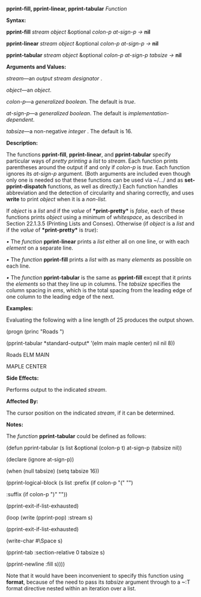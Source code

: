 **pprint-fill, pprint-linear, pprint-tabular** *Function* 

**Syntax:** 

**pprint-fill** *stream object* &optional *colon-p at-sign-p →* **nil** 

**pprint-linear** *stream object* &optional *colon-p at-sign-p →* **nil** 

**pprint-tabular** *stream object* &optional *colon-p at-sign-p tabsize →* **nil** 

**Arguments and Values:** 

*stream*—an *output stream designator* . 

*object*—an *object*. 

*colon-p*—a *generalized boolean*. The default is *true*. 

*at-sign-p*—a *generalized boolean*. The default is *implementation-dependent*. 

*tabsize*—a non-negative *integer* . The default is 16. 

**Description:** 

The functions **pprint-fill**, **pprint-linear**, and **pprint-tabular** specify particular ways of *pretty printing* a *list* to *stream*. Each function prints parentheses around the output if and only if *colon-p* is *true*. Each function ignores its *at-sign-p* argument. (Both arguments are included even though only one is needed so that these functions can be used via ~/.../ and as **set-pprint-dispatch** functions, as well as directly.) Each function handles abbreviation and the detection of circularity and sharing correctly, and uses **write** to print *object* when it is a *non-list*. 

If *object* is a *list* and if the *value* of **\*print-pretty\*** is *false*, each of these functions prints *object* using a minimum of *whitespace*, as described in Section 22.1.3.5 (Printing Lists and Conses). Otherwise (if *object* is a *list* and if the *value* of **\*print-pretty\*** is *true*): 

*•* The *function* **pprint-linear** prints a *list* either all on one line, or with each *element* on a separate line. 

*•* The *function* **pprint-fill** prints a *list* with as many *elements* as possible on each line. 

*•* The *function* **pprint-tabular** is the same as **pprint-fill** except that it prints the *elements* so that they line up in columns. The *tabsize* specifies the column spacing in *ems*, which is the total spacing from the leading edge of one column to the leading edge of the next. 

**Examples:** 

Evaluating the following with a line length of 25 produces the output shown. 

(progn (princ "Roads ") 



 

 

(pprint-tabular \*standard-output\* ’(elm main maple center) nil nil 8)) 

Roads ELM MAIN 

MAPLE CENTER 

**Side Effects:** 

Performs output to the indicated *stream*. 

**Affected By:** 

The cursor position on the indicated *stream*, if it can be determined. 

**Notes:** 

The *function* **pprint-tabular** could be defined as follows: 

(defun pprint-tabular (s list &optional (colon-p t) at-sign-p (tabsize nil)) 

(declare (ignore at-sign-p)) 

(when (null tabsize) (setq tabsize 16)) 

(pprint-logical-block (s list :prefix (if colon-p "(" "") 

:suffix (if colon-p ")" "")) 

(pprint-exit-if-list-exhausted) 

(loop (write (pprint-pop) :stream s) 

(pprint-exit-if-list-exhausted) 

(write-char #\Space s) 

(pprint-tab :section-relative 0 tabsize s) 

(pprint-newline :fill s)))) 

Note that it would have been inconvenient to specify this function using **format**, because of the need to pass its *tabsize* argument through to a ~:T format directive nested within an iteration over a list. 

